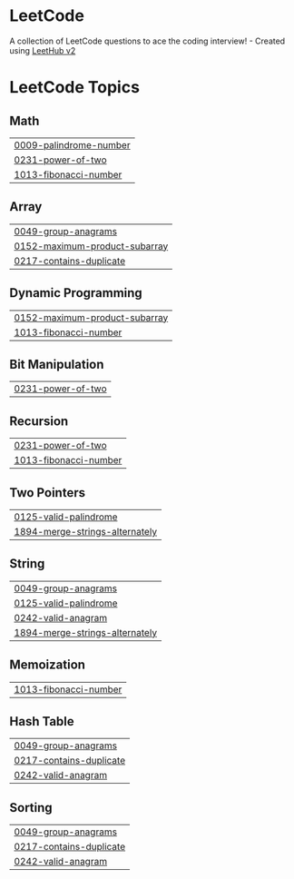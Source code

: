 # LeetCode
A collection of LeetCode questions to ace the coding interview! - Created using [LeetHub v2](https://github.com/arunbhardwaj/LeetHub-2.0)

<!---LeetCode Topics Start-->
# LeetCode Topics
## Math
|  |
| ------- |
| [0009-palindrome-number](https://github.com/joeNeham8/LeetCode/tree/master/0009-palindrome-number) |
| [0231-power-of-two](https://github.com/joeNeham8/LeetCode/tree/master/0231-power-of-two) |
| [1013-fibonacci-number](https://github.com/joeNeham8/LeetCode/tree/master/1013-fibonacci-number) |
## Array
|  |
| ------- |
| [0049-group-anagrams](https://github.com/joeNeham8/LeetCode/tree/master/0049-group-anagrams) |
| [0152-maximum-product-subarray](https://github.com/joeNeham8/LeetCode/tree/master/0152-maximum-product-subarray) |
| [0217-contains-duplicate](https://github.com/joeNeham8/LeetCode/tree/master/0217-contains-duplicate) |
## Dynamic Programming
|  |
| ------- |
| [0152-maximum-product-subarray](https://github.com/joeNeham8/LeetCode/tree/master/0152-maximum-product-subarray) |
| [1013-fibonacci-number](https://github.com/joeNeham8/LeetCode/tree/master/1013-fibonacci-number) |
## Bit Manipulation
|  |
| ------- |
| [0231-power-of-two](https://github.com/joeNeham8/LeetCode/tree/master/0231-power-of-two) |
## Recursion
|  |
| ------- |
| [0231-power-of-two](https://github.com/joeNeham8/LeetCode/tree/master/0231-power-of-two) |
| [1013-fibonacci-number](https://github.com/joeNeham8/LeetCode/tree/master/1013-fibonacci-number) |
## Two Pointers
|  |
| ------- |
| [0125-valid-palindrome](https://github.com/joeNeham8/LeetCode/tree/master/0125-valid-palindrome) |
| [1894-merge-strings-alternately](https://github.com/joeNeham8/LeetCode/tree/master/1894-merge-strings-alternately) |
## String
|  |
| ------- |
| [0049-group-anagrams](https://github.com/joeNeham8/LeetCode/tree/master/0049-group-anagrams) |
| [0125-valid-palindrome](https://github.com/joeNeham8/LeetCode/tree/master/0125-valid-palindrome) |
| [0242-valid-anagram](https://github.com/joeNeham8/LeetCode/tree/master/0242-valid-anagram) |
| [1894-merge-strings-alternately](https://github.com/joeNeham8/LeetCode/tree/master/1894-merge-strings-alternately) |
## Memoization
|  |
| ------- |
| [1013-fibonacci-number](https://github.com/joeNeham8/LeetCode/tree/master/1013-fibonacci-number) |
## Hash Table
|  |
| ------- |
| [0049-group-anagrams](https://github.com/joeNeham8/LeetCode/tree/master/0049-group-anagrams) |
| [0217-contains-duplicate](https://github.com/joeNeham8/LeetCode/tree/master/0217-contains-duplicate) |
| [0242-valid-anagram](https://github.com/joeNeham8/LeetCode/tree/master/0242-valid-anagram) |
## Sorting
|  |
| ------- |
| [0049-group-anagrams](https://github.com/joeNeham8/LeetCode/tree/master/0049-group-anagrams) |
| [0217-contains-duplicate](https://github.com/joeNeham8/LeetCode/tree/master/0217-contains-duplicate) |
| [0242-valid-anagram](https://github.com/joeNeham8/LeetCode/tree/master/0242-valid-anagram) |
<!---LeetCode Topics End-->